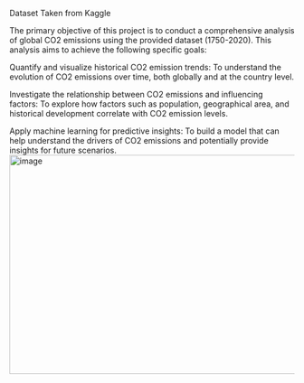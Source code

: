 Dataset Taken from Kaggle

The primary objective of this project is to conduct a comprehensive analysis of global CO2 emissions using the provided dataset (1750-2020). This analysis aims to achieve the following specific goals:

Quantify and visualize historical CO2 emission trends: To understand the evolution of CO2 emissions over time, both globally and at the country level.

Investigate the relationship between CO2 emissions and influencing factors: To explore how factors such as population, geographical area, and historical development correlate with CO2 emission levels.

Apply machine learning for predictive insights: To build a model that can help understand the drivers of CO2 emissions and potentially provide insights for future scenarios.
<img width="3529" height="388" alt="image" src="https://github.com/user-attachments/assets/ca3a3e59-c784-4114-b33e-ab6521b4110f" />
